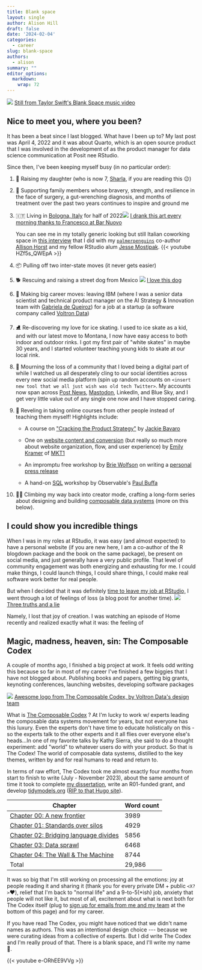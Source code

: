 ```yaml
---
title: Blank space
layout: single
author: Alison Hill
draft: false
date: '2024-02-04'
categories:
  - career
slug: blank-space
authors:
  - alison
summary: ""
editor_options: 
  markdown: 
    wrap: 72
---
```


![](featured.jpeg) [Still from Taylor Swift's Blank Space music
video](https://twitter.com/billboard/status/618449502287085568)

## Nice to meet you, where you been?

It has been a beat since I last blogged. What have I been up to? My last
post was April 4, 2022 and it was about Quarto, which is an open source
product that I was involved in the development of as the product manager
for data science communication at Posit nee RStudio.

Since then, I've been keeping myself busy (in no particular order):

1.  :teddy_bear: Raising my daughter (who is now 7,
    [Sharla](https://sharla.party/), if you are reading this :wink:)

2.  :muscle: Supporting family members whose bravery, strength, and
    resilience in the face of surgery, a gut-wrenching diagnosis, and
    months of treatment over the past two years continues to inspire and
    ground me

3.  :it: Living in [Bologna,
    Italy](https://en.wikipedia.org/wiki/Bologna) for half of
    2022![](latte.jpg) [I drank this art every morning thanks to
    Francesco at Bar Nuovo](https://www.instagram.com/barnuovobologna/)

    You can see me in my totally generic looking but still Italian
    coworking space in [this
    interview](https://www.youtube.com/watch?v=HZf5s_QWEpA) that I did
    with my
    [`palmerpenguins`](https://allisonhorst.github.io/palmerpenguins/)
    co-author [Allison Horst](https://allisonhorst.com/) and my fellow
    RStudio alum [Jesse
    Mostipak](https://www.linkedin.com/in/jessemostipak/).
    {{< youtube HZf5s_QWEpA >}}

4.  :package: Pulling off two inter-state moves (it never gets easier)

5.  :dog2: Rescuing and raising a street dog from Mexico
    ![](secret-scarlett.jpeg) [I love this
    dog](https://x.com/apreshill/status/1670885696423493632?s=20)

6.  :carousel_horse: Making big career moves: leaving IBM (where I was a
    senior data scientist and technical product manager on the AI
    Strategy & Innovation team with [Gabriela de
    Queiroz](https://k-roz.com/)) for a job at a startup (a software
    company called [Voltron Data](https://voltrondata.com/))

7.  :ice_skate: Re-discovering my love for ice skating. I used to ice
    skate as a kid, and with our latest move to Montana, I now have easy
    access to both indoor and outdoor rinks. I got my first pair of
    "white skates" in maybe 30 years, and I started volunteer teaching
    young kids to skate at our local rink.

8.  :woozy_face: Mourning the loss of a community that I loved being a
    digital part of while I watched us all desperately cling to our
    social identities across every new social media platform (spin up
    random accounts on
    `<insert new tool that we all just wish was old tech Twitter>`. My
    accounts now span across [Post News](https://post.news/@/apreshill),
    [Mastodon](https://fosstodon.org/@apreshill), LinkedIn, and Blue
    Sky, and I get very little value out of any single one now and I
    have stopped caring.

9.  :raised_hands: Reveling in taking online courses from other people
    instead of teaching them myself! Highlights include:

    -   A course on ["Cracking the Product
        Strategy"](https://maven.com/jackie-bavaro/cracking-the-product-strategy)
        by [Jackie Bavaro](https://www.linkedin.com/in/jackiebavaro/)

    -   One on [website content and
        conversion](https://maven.com/mkt1/website-conversion) (but
        really so much more about website organization, flow, and user
        experience) by [Emily
        Kramer](https://www.linkedin.com/in/emilykramer/) of
        [MKT1](https://www.mkt1.co/)

    -   An impromptu free workshop by [Brie
        Wolfson](https://www.briewolfson.com/) on writing a [personal
        press
        release](https://review.firstround.com/ditch-your-to-do-list-and-use-these-docs-to-make-more-impact#8-personal-press-release)

    -   A hand-on [SQL](https://t.co/kOXWhm6E3F) workshop by
        Observable's [Paul
        Buffa](https://www.linkedin.com/in/paul-buffa/)

10. :climbing_woman: Climbing my way back into creator mode, crafting a
    long-form series about designing and building [composable data
    systems](https://voltrondata.com/codex.html) (more on this below).

## I could show you incredible things

When I was in my roles at RStudio, it was easy (and almost expected) to
have a personal website (if you are new here, I am a co-author of the R
blogdown package and the book on the same package), be present on social
media, and just generally have a very public profile. That level of
community engagement was both energizing and exhausting for me. I could
make things, I could launch things, I could share things, I could make
real software work better for real people.

But when I decided that it was definitely [time to leave my job at
RStudio,](https://cate.blog/2021/11/29/5-signs-its-time-to-quit-your-job/)
I went through a lot of feelings of loss (a blog post for another time).
![](mom-projects.jpeg) [Three truths and a
lie](https://x.com/apreshill/status/1657780245230137344?s=20)

Namely, I lost that joy of creation. I was watching an episode of Home
recently and realized exactly what it was: the feeling of

## Magic, madness, heaven, sin: The Composable Codex

A couple of months ago, I finished a big project at work. It feels odd
writing this because so far in most of my career I've finished a few
biggies that I have not blogged about. Publishing books and papers,
getting big grants, keynoting conferences, launching websites,
developing software packages

![](codex.png) [Awesome logo from The Composable Codex, by Voltron
Data's design team](https://voltrondata.com/codex)

What is [The Composable Codex](https://voltrondata.com/codex) ? At I'm
lucky to work w/ experts leading the composable data systems movement
for years, but not everyone has this luxury. Even the experts don't have
time to educate holistically on this - so the experts talk to the other
experts and it all flies over everyone else's heads\...In one of my
favorite talks by Kathy Sierra, she said to do a thought experiment: add
"world" to whatever users do with your product. So that is The Codex!
The world of composable data systems, distilled to the key themes,
written by and for real humans to read and return to.

In terms of raw effort, The Codex took me almost exactly four months
from start to finish to write (July - November 2023), about the same
amount of time it took to complete [my
dissertation](https://ir.vanderbilt.edu/handle/1803/11826), write an
R01-funded grant, and develop
[tidymodels.org](https://www.tidymodels.org/) ([RIP to that Hugo
site](https://github.com/tidymodels/tidymodels.org-legacy)).

| **Chapter**                                                                                      | **Word count** |
|--------------------------------------------------------------------------------------------------|----------------|
| [Chapter 00: A new frontier](https://voltrondata.com/codex/a-new-frontier)                       | 3989           |
| [Chapter 01: Standards over silos](https://voltrondata.com/codex/standards-over-silos)           | 4929           |
| [Chapter 02: Bridging language divides](https://voltrondata.com/codex/bridging-language-divides) | 5856           |
| [Chapter 03: Data sprawl](https://voltrondata.com/codex/data-sprawl)                             | 6468           |
| [Chapter 04: The Wall & The Machine](https://voltrondata.com/codex/wall-and-machine)             | 8744           |
| Total                                                                                            | 29,986         |

It was so big that I'm still working on processing all the emotions: joy
at people reading it and sharing it (thank you for every private DM +
public `<X?>`:heart:), relief that I'm back to "normal life" and a
9-to-5(\*ish) job, anxiety that people will not like it, but most of
all, excitement about what is next both for The Codex itself (plug to
[sign up for emails from me and my team](https://voltrondata.com/codex)
at the bottom of this page) and for my career.

If you have read The Codex, you might have noticed that we didn't name
names as authors. This was an intentional design choice --- because we
were curating ideas from a collective of experts. But I did write The
Codex and I'm really proud of that. There is a blank space, and I'll
write my name :microphone:.

{{< youtube e-ORhEE9VVg >}}
